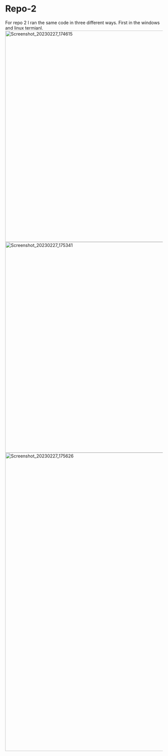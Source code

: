 # Repo-2
For repo 2 I ran the same code in three different ways.
First in the windows and linux termianl.
<img width="675" alt="Screenshot_20230227_174615" src="https://user-images.githubusercontent.com/124604730/221708864-11ba1162-8d1d-49ab-8e10-88fc905a93be.png">
<img width="673" alt="Screenshot_20230227_175341" src="https://user-images.githubusercontent.com/124604730/221708878-158725ba-d8b9-4ff3-be38-0134cdaf7a08.png">
<img width="953" alt="Screenshot_20230227_175626" src="https://user-images.githubusercontent.com/124604730/221708895-9752c121-2ba6-49b1-b5fd-51a6778f22d1.png">
